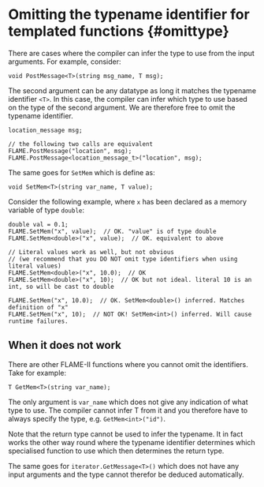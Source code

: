 Omitting the typename identifier for templated functions  {#omittype}
========================================================

There are cases where the compiler can infer the type to use from the input arguments. 
For example, consider: 

	void PostMessage<T>(string msg_name, T msg);
	
The second argument can be any datatype as long it matches the typename identifier 
`<T>`. In this case, the compiler can infer which type to use based on the type of the 
second argument. We are therefore free to omit the typename identifier. 

	location_message msg;

	// the following two calls are equivalent
	FLAME.PostMessage("location", msg);
	FLAME.PostMessage<location_message_t>("location", msg);
	
The same goes for `SetMem` which is define as: 

	void SetMem<T>(string var_name, T value);
	
Consider the following example, where `x` has been declared as a memory variable of 
type `double`: 

	double val = 0.1;
	FLAME.SetMem("x", value);  // OK. "value" is of type double
	FLAME.SetMem<double>("x", value);  // OK. equivalent to above

	// Literal values work as well, but not obvious 
	// (we recommend that you DO NOT omit type identifiers when using literal values)
	FLAME.SetMem<double>("x", 10.0);  // OK
	FLAME.SetMem<double>("x", 10);  // OK but not ideal. literal 10 is an int, so will be cast to double

	FLAME.SetMem("x", 10.0);  // OK. SetMem<double>() inferred. Matches definition of "x"
	FLAME.SetMem("x", 10);  // NOT OK! SetMem<int>() inferred. Will cause runtime failures.
	

When it does not work
---------------------

There are other FLAME-II functions where you cannot omit the identifiers. Take for 
example: 

	T GetMem<T>(string var_name);

The only argument is `var_name` which does not give any indication of what type to use. 
The compiler cannot infer T from it and you therefore have to always specify the type, 
e.g. `GetMem<int>("id")`.

Note that the return type cannot be used to infer the typename. It in fact works the 
other way round where the typename identifier determines which specialised function to 
use which then determines the return type.

The same goes for `iterator.GetMessage<T>()` which does not have any input arguments 
and the type cannot therefor be deduced automatically. 